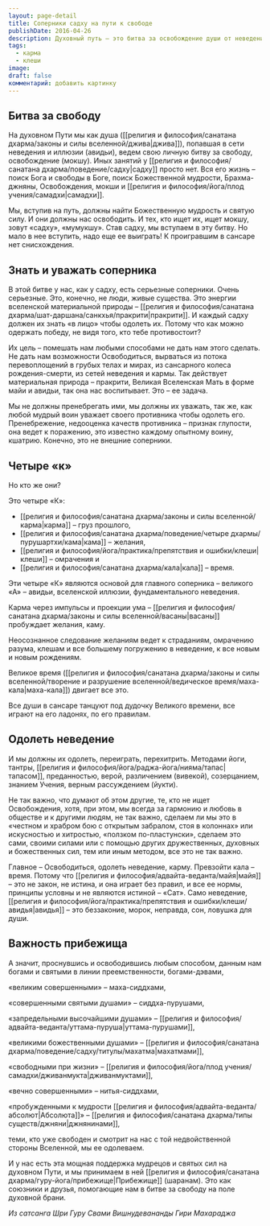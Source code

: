 ```yaml
---
layout: page-detail
title: Соперники садху на пути к свободе
publishDate: 2016-04-26
description: Духовный путь — это битва за освобождение души от неведения, иллюзии и влияния кармы, желаний, омрачений и времени. Преодолеть эти силы можно с помощью йоги, тантры, веры, различения и поддержки святых, принимая прибежище в традиции и опираясь на мудрость просветленных.
tags:
  - карма
  - клеши
image: 
draft: false
комментарий: добавить картинку
---
```


## Битва за свободу

На духовном Пути мы как душа ([[религия и философия/санатана дхарма/законы и силы вселенной/джива|джива]]), попавшая в сети неведения и иллюзии (авидьи), ведем свою личную битву за свободу, освобождение (мокшу). Иных занятий у [[религия и философия/санатана дхарма/поведение/садху|садху]] просто нет. Вся его жизнь – поиск Бога и свободы в Боге, поиск Божественной мудрости, Брахма-джняны, Освобождения, мокши и [[религия и философия/йога/плод учения/самадхи|самадхи]].

Мы, вступив на путь, должны найти Божественную мудрость и святую силу. И они должны нас освободить. И тех, кто ищет их, ищет мокшу, зовут «садху», «мумукшу». Став садху, мы вступаем в эту битву. Но мало в нее вступить, надо еще ее выиграть! К проигравшим в сансаре нет снисхождения.

## Знать и уважать соперника

В этой битве у нас, как у садху, есть серьезные соперники. Очень серьезные. Это, конечно, не люди, живые существа. Это энергии вселенской материальной природы – [[религия и философия/санатана дхарма/шат-даршана/санкхья/пракрити|пракрити]]. И каждый садху должен их знать «в лицо» чтобы одолеть их. Потому что как можно одержать победу, не видя того, кто тебе противостоит?

Их цель – помешать нам любыми способами не дать нам этого сделать. Не дать нам возможности Освободиться, вырваться из потока перевоплощений в грубых телах и мирах, из сансарного колеса рождения-смерти, из сетей неведения и кармы. Так действует материальная природа – пракрити, Великая Вселенская Мать в форме майи и авидьи, так она нас воспитывает. Это – ее задача.

Мы не должны пренебрегать ими, мы должны их уважать, так же, как любой мудрый воин уважает своего противника чтобы одолеть его. Пренебрежение, недооценка качеств противника – признак глупости, она ведет к поражению, это известно каждому опытному воину, кшатрию. Конечно, это не внешние соперники.

## Четыре «к»

Но кто же они?

Это четыре «К»:

* [[религия и философия/санатана дхарма/законы и силы вселенной/карма|карма]] – груз прошлого,
* [[религия и философия/санатана дхарма/поведение/четыре дхармы/пурушартхи/кама|кама]] – желания,
* [[религия и философия/йога/практика/препятствия и ошибки/клеши|клеши]] – омрачения и
* [[религия и философия/санатана дхарма/кала|кала]] – время.

Эти четыре «К» являются основой для главного соперника – великого «А» – авидьи, вселенской иллюзии, фундаментального неведения.

Карма через импульсы и проекции ума – [[религия и философия/санатана дхарма/законы и силы вселенной/васаны|васаны]] пробуждает желания, каму.

Неосознанное следование желаниям ведет к страданиям, омрачению разума, клешам и все большему погружению в неведение, к все новым и новым рождениям.

Великое время ([[религия и философия/санатана дхарма/законы и силы вселенной/творение и разрушение вселенной/ведическое время/маха-кала|маха-кала]]) двигает все это.

Все души в сансаре танцуют под дудочку Великого времени, все играют на его ладонях, по его правилам.

## Одолеть неведение

И мы должны их одолеть, переиграть, перехитрить. Методами йоги, тантры, [[религия и философия/йога/раджа-йога/нияма/тапас|тапасом]], преданностью, верой, различением (вивекой), созерцанием, знанием Учения, верным рассуждением (йукти).

Не так важно, что думают об этом другие, те, кто не ищет Освобождения, хотя, при этом, мы всегда за гармонию и любовь в обществе и к другими людям, не так важно, сделаем ли мы это в «честном и храбром бою с открытым забралом, стоя в колоннах» или искусностью и хитростью, «ползком по-пластунски», сделаем это сами, своими силами или с помощью других дружественных, духовных и божественных сил, тем или иным методом, все это не так важно.

Главное – Освободиться, одолеть неведение, карму. Превзойти кала – время. Потому что [[религия и философия/адвайта-веданта/майя|майя]] – это не закон, не истина, и она играет без правил, и все ее нормы, принципы условны и не являются истиной – «Сат». Само неведение, [[религия и философия/йога/практика/препятствия и ошибки/клеши/авидья|авидья]] – это беззаконие, морок, неправда, сон, ловушка для души.

## Важность прибежища

А значит, проснувшись и освободившись любым способом, данным нам богами и святыми в линии преемственности, богами-дэвами,

«великим совершенными» – маха-сиддхами,

«совершенными святыми душами» – сиддха-пурушами,

«запредельными высочайшими душами» – [[религия и философия/адвайта-веданта/уттама-пуруша|уттама-пурушами]],

«великими божественными душами» – [[религия и философия/санатана дхарма/поведение/садху/титулы/махатма|махатмами]],

«свободными при жизни» – [[религия и философия/йога/плод учения/самадхи/дживанмукта|дживанмуктами]],

«вечно совершенными» – нитья-сиддхами,

«пробужденными к мудрости [[религия и философия/адвайта-веданта/абсолют|Абсолюта]]» – [[религия и философия/санатана дхарма/типы существ/джняни|джнянинами]],

теми, кто уже свободен и смотрит на нас с той недвойственной стороны Вселенной, мы ее одолеваем.

И у нас есть эта мощная поддержка мудрецов и святых сил на духовном Пути, и мы принимаем в ней [[религия и философия/санатана дхарма/гуру-йога/прибежище|Прибежище]] (шаранам). Это как союзники и друзья, помогающие нам в битве за свободу на поле духовной брани.

*Из сатсанга Шри Гуру Свами Вишнудевананды Гири Махараджа*

